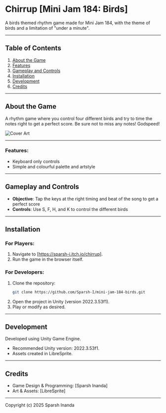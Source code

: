 # **Chirrup [Mini Jam 184: Birds]**  
A birds themed rhythm game made for Mini Jam 184, with the theme of birds and a limitation of "under a minute".

---

## **Table of Contents**  
1. [About the Game](#about-the-game)  
2. [Features](#features)  
4. [Gameplay and Controls](#gameplay-and-controls)  
5. [Installation](#installation)  
6. [Development](#development)  
7. [Credits](#credits)  

---

## **About the Game**  
A rhythm game where you control four different birds and try to time the notes right to get a perfect score. Be sure not to miss any notes! Godspeed!

![Cover Art](https://github.com/user-attachments/assets/1aad41cb-7883-4452-915d-5745acb7da26)

---

### **Features**:
- Keyboard only controls  
- Simple and colourful palette and artstyle

---

## **Gameplay and Controls**  
- **Objective**: Tap the keys at the right timing and beat of the song to get a perfect score
- **Controls**: Use S, F, H, and K to control the different birds

---

## **Installation**  
### **For Players**:  
1. Navigate to [https://sparsh-i.itch.io/chirrup].  
2. Run the game in the browser itself.

### **For Developers**:  
1. Clone the repository:  
   ```bash  
   git clone https://github.com/Sparsh-I/mini-jam-184-birds.git
   ```
2. Open the project in Unity (version 2022.3.53f1).
3. Play or modify as desired.

---

## **Development**  
Developed using Unity Game Engine.
- Recommended Unity version: 2022.3.53f1.
- Assets created in LibreSprite.

---

## **Credits**
- Game Design & Programming: [Sparsh Inanda]
- Art & Assets: [LibreSprite]

--- 

Copyright (c) 2025 Sparsh Inanda
